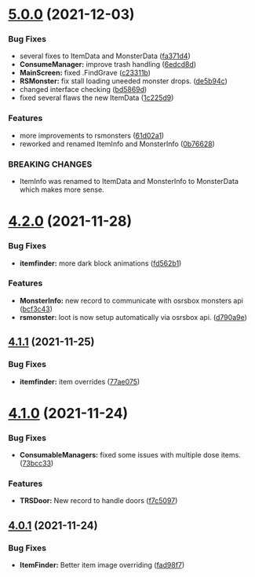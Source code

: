 # [5.0.0](https://github.com/Torwent/WaspLib/compare/v4.2.0...v5.0.0) (2021-12-03)


### Bug Fixes

* several fixes to ItemData and MonsterData ([fa371d4](https://github.com/Torwent/WaspLib/commit/fa371d45d4e1fa2ea86bf27bdb0fd635b5c14379))
* **ConsumeManager:** improve trash handling ([6edcd8d](https://github.com/Torwent/WaspLib/commit/6edcd8d3a0bba0fc9617f6fe27d2371931a39c65))
* **MainScreen:** fixed .FindGrave ([c23311b](https://github.com/Torwent/WaspLib/commit/c23311bffaa3b03bf0cd26828d78dba34ab366db))
* **RSMonster:** fix stall loading uneeded monster drops. ([de5b94c](https://github.com/Torwent/WaspLib/commit/de5b94cf375afaae499b59979f3087e34e8a609d))
* changed interface checking ([bd5869d](https://github.com/Torwent/WaspLib/commit/bd5869dfaa1574823adeb2f540fb0ef75ba65d93))
* fixed several flaws the new ItemData ([1c225d9](https://github.com/Torwent/WaspLib/commit/1c225d99bf8ca1c1f79c1f0a27a8e241fff91cbb))


### Features

* more improvements to rsmonsters ([61d02a1](https://github.com/Torwent/WaspLib/commit/61d02a17f9c4dac8dd4747f2d251e6a248299b6b))
* reworked and renamed ItemInfo and MonsterInfo ([0b76628](https://github.com/Torwent/WaspLib/commit/0b76628d7ce58314599a6c874bea7a96649d3f17))


### BREAKING CHANGES

* ItemInfo was renamed to ItemData and MonsterInfo to MonsterData which makes more sense.



# [4.2.0](https://github.com/Torwent/WaspLib/compare/v4.1.1...v4.2.0) (2021-11-28)


### Bug Fixes

* **itemfinder:** more dark block animations ([fd562b1](https://github.com/Torwent/WaspLib/commit/fd562b1111e48fa95438c4d946004568b4adaed6))


### Features

* **MonsterInfo:** new record to communicate with osrsbox monsters api ([bcf3c43](https://github.com/Torwent/WaspLib/commit/bcf3c43013f6d6c96b375e23fcf0be432ac08a73))
* **rsmonster:** loot is now setup automatically via osrsbox api. ([d790a9e](https://github.com/Torwent/WaspLib/commit/d790a9e370ca4c4f5addce834d195c8a1827cbb2))



## [4.1.1](https://github.com/Torwent/WaspLib/compare/v4.1.0...v4.1.1) (2021-11-25)


### Bug Fixes

* **itemfinder:** item overrides ([77ae075](https://github.com/Torwent/WaspLib/commit/77ae075ae320b1dde932ec1c231437db73162649))



# [4.1.0](https://github.com/Torwent/WaspLib/compare/v4.0.1...v4.1.0) (2021-11-24)


### Bug Fixes

* **ConsumableManagers:** fixed some issues with multiple dose items. ([73bcc33](https://github.com/Torwent/WaspLib/commit/73bcc339e1993b6eeb3b9b721fab7d1e2658928b))


### Features

* **TRSDoor:** New record to handle doors ([f7c5097](https://github.com/Torwent/WaspLib/commit/f7c509746f0d816aeadfc1baab15fbfa5a1c473f))



## [4.0.1](https://github.com/Torwent/WaspLib/compare/v4.0.0...v4.0.1) (2021-11-24)


### Bug Fixes

* **ItemFinder:** Better item image overriding ([fad98f7](https://github.com/Torwent/WaspLib/commit/fad98f73bb903bb759a892533543f9cf910f8f98))



